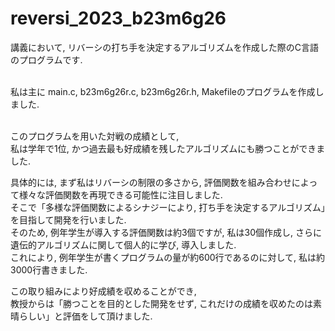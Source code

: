 # reversi_2023_b23m6g26
講義において, リバーシの打ち手を決定するアルゴリズムを作成した際のC言語のプログラムです.

\
私は主に main.c, b23m6g26r.c, b23m6g26r.h, Makefileのプログラムを作成しました.

\
このプログラムを用いた対戦の成績として,\
私は学年で1位, かつ過去最も好成績を残したアルゴリズムにも勝つことができました.

具体的には, まず私はリバーシの制限の多さから, 評価関数を組み合わせによって様々な評価関数を再現できる可能性に注目しました.\
そこで「多様な評価関数によるシナジーにより, 打ち手を決定するアルゴリズム」を目指して開発を行いました.\
そのため, 例年学生が導入する評価関数は約3個ですが, 私は30個作成し, さらに遺伝的アルゴリズムに関して個人的に学び, 導入しました.\
これにより, 例年学生が書くプログラムの量が約600行であるのに対して, 私は約3000行書きました.

この取り組みにより好成績を収めることができ, \
教授からは「勝つことを目的とした開発をせず, これだけの成績を収めたのは素晴らしい」と評価をして頂けました.
